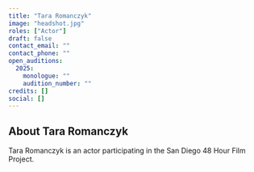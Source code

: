 ```yaml
---
title: "Tara Romanczyk"
image: "headshot.jpg"
roles: ["Actor"]
draft: false
contact_email: ""
contact_phone: ""
open_auditions:
  2025:
    monologue: ""
    audition_number: ""
credits: []
social: []
---
```


## About Tara Romanczyk

Tara Romanczyk is an actor participating in the San Diego 48 Hour Film Project.

